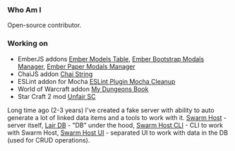 ### Who Am I

Open-source contributor.

### Working on

* EmberJS addons [Ember Models Table](https://github.com/onechiporenko/ember-models-table), [Ember Bootstrap Modals Manager](https://github.com/onechiporenko/ember-bootstrap-modals-manager), [Ember Paper Modals Manager](https://github.com/onechiporenko/ember-paper-modals-manager)
* ChaiJS addon [Chai String](https://github.com/onechiporenko/chai-string)
* ESLint addon for Mocha [ESLint Plugin Mocha Cleanup](https://github.com/onechiporenko/eslint-plugin-mocha-cleanup)
* World of Warcraft addon [My Dungeons Book](https://github.com/onechiporenko/my-dungeons-book)
* Star Craft 2 mod [Unfair SC](https://github.com/onechiporenko/unfair-sc2)

Long time ago (2-3 years) I've created a fake server with ability to auto generate a lot of linked data items and a tools to work with it. [Swarm Host](https://github.com/onechiporenko/swarm) - server itself, [Lair DB](https://github.com/onechiporenko/lair) - "DB" under the hood, [Swarm Host CLI](https://github.com/onechiporenko/swarm-host-cli) - CLI to work with Swarm Host, [Swarm Host UI](https://github.com/onechiporenko/swarm-host-ui) - separated UI to work with data in the DB (used for CRUD operations).
